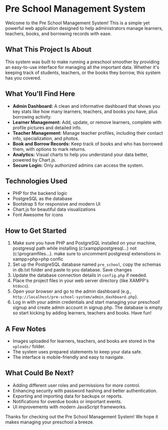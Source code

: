 # Pre School Management System

Welcome to the Pre School Management System! This is a simple yet powerful web application designed to help administrators manage learners, teachers, books, and borrowing records with ease.

## What This Project Is About

This system was built to make running a preschool smoother by providing an easy-to-use interface for managing all the important data. Whether it's keeping track of students, teachers, or the books they borrow, this system has you covered.

## What You'll Find Here

- **Admin Dashboard:** A clean and informative dashboard that shows you key stats like how many learners, teachers, and books you have, plus borrowing activity.
- **Learner Management:** Add, update, or remove learners, complete with profile pictures and detailed info.
- **Teacher Management:** Manage teacher profiles, including their contact info, specialization, and photos.
- **Book and Borrow Records:** Keep track of books and who has borrowed them, with options to mark returns.
- **Analytics:** Visual charts to help you understand your data better, powered by Chart.js.
- **Secure Login:** Only authorized admins can access the system.

## Technologies Used

- PHP for the backend logic
- PostgreSQL as the database
- Bootstrap 5 for responsive and modern UI
- Chart.js for beautiful data visualizations
- Font Awesome for icons

## How to Get Started

1. Make sure you have PHP and PostgreSQL installed on your machine, postgresql path while installing (c:\xampp\postgresql\...) not (c:\programfiles...).
   make sure to uncomment postgresql extenstions in xampp>php>php confic
2. Set up the PostgreSQL database named `pre_school`, copy the schemas in db.txt folder and paste to you database. Save changes
3. Update the database connection details in `config.php` if needed.
4. Place the project files in your web server directory (like XAMPP's `htdocs`).
5. Open your browser and go to the admin dashboard (e.g., `http://localhost/pre-school-system/admin_dashboard.php`).
6. Log in with your admin credentials and start managing your preschool! signup and create admin account in signup.php. The database is empty so start kicking by adding learners, teachers and books. Have fun!


## A Few Notes

- Images uploaded for learners, teachers, and books are stored in the `uploads/` folder.
- The system uses prepared statements to keep your data safe.
- The interface is mobile-friendly and easy to navigate.

## What Could Be Next?

- Adding different user roles and permissions for more control.
- Enhancing security with password hashing and better authentication.
- Exporting and importing data for backups or reports.
- Notifications for overdue books or important events.
- UI improvements with modern JavaScript frameworks.

Thanks for checking out the Pre School Management System! We hope it makes managing your preschool a breeze.
